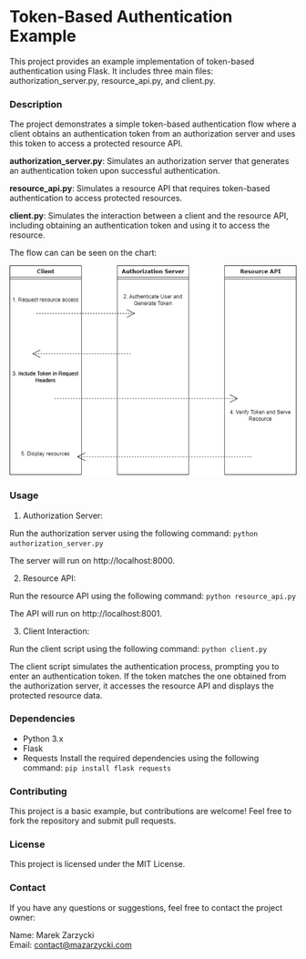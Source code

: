 # Token-Based Authentication Example

This project provides an example implementation of token-based authentication using Flask. It includes three main files: authorization_server.py, resource_api.py, and client.py.

### **Description**

The project demonstrates a simple token-based authentication flow where a client obtains an authentication token from an authorization server and uses this token to access a protected resource API.

**authorization_server.py**: Simulates an authorization server that generates an authentication token upon successful authentication.

**resource_api.py**: Simulates a resource API that requires token-based authentication to access protected resources.

**client.py**: Simulates the interaction between a client and the resource API, including obtaining an authentication token and using it to access the resource.

The flow can can be seen on the chart:

![Authentication flow](diagram.jpg)

### **Usage**
1. Authorization Server:

Run the authorization server using the following command:
`python authorization_server.py`

The server will run on http://localhost:8000.

2. Resource API:

Run the resource API using the following command:
`python resource_api.py`

The API will run on http://localhost:8001.

3. Client Interaction:

Run the client script using the following command:
`python client.py`

The client script simulates the authentication process, prompting you to enter an authentication token. If the token matches the one obtained from the authorization server, it accesses the resource API and displays the protected resource data.

### **Dependencies**
- Python 3.x
- Flask
- Requests
Install the required dependencies using the following command:
`pip install flask requests`

### **Contributing**
This project is a basic example, but contributions are welcome! Feel free to fork the repository and submit pull requests.

### **License**
This project is licensed under the MIT License.

### **Contact**
If you have any questions or suggestions, feel free to contact the project owner:

Name: Marek Zarzycki  
Email: contact@mazarzycki.com
